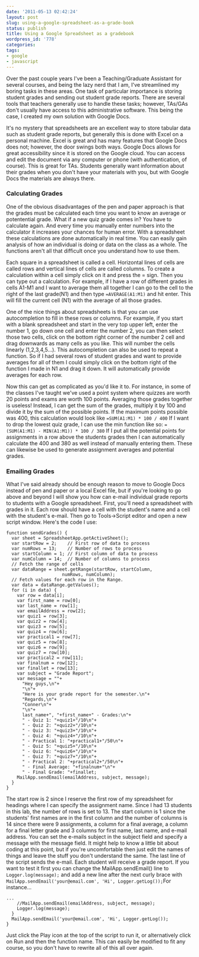 ```yaml
---
date: '2011-05-13 02:42:24'
layout: post
slug: using-a-google-spreadsheet-as-a-grade-book
status: publish
title: Using a Google Spreadsheet as a gradebook
wordpress_id: '778'
categories:
tags:
- google
- javascript
---
```


Over the past couple years I've been a Teaching/Graduate Assistant for several courses, and being the lazy nerd that I am, I've streamlined my boring tasks in these areas. One task of particular importance is storing student grades and sending out student grade reports. There are several tools that teachers generally use to handle these tasks; however, TAs/GAs don't usually have access to this administrative software. This being the case, I created my own solution with Google Docs.

It's no mystery that spreadsheets are an excellent way to store tabular data such as student grade reports, but generally this is done with Excel on a personal machine. Excel is great and has many features that Google Docs does not; however, the door swings both ways. Google Docs allows for great accessibility since it is stored on the Google cloud. You can access and edit the document via any computer or phone (with authentication, of course). This is great for TAs. Students generally want information about their grades when you don't have your materials with you, but with Google Docs the materials are always there.

### Calculating Grades

One of the obvious disadvantages of the pen and paper approach is that the grades must be calculated each time you want to know an average or potentential grade. What if a new quiz grade comes in? You have to calculate again. And every time you manually enter numbers into the calculator it increases your chances for human error. With a spreadsheet these calculations are done automatically in real time. You can easily gain analysis of how an individual is doing or data on the class as a whole. The functions aren't all that difficult once you understand how to use them.

Each square in a spreadsheet is called a cell. Horizontal lines of cells are called rows and vertical lines of cells are called columns. To create a calculation within a cell simply click on it and press the = sign. Then you can type out a calculation. For example, if I have a row of different grades in cells A1-M1 and I want to average them all together I can go to the cell to the right of the last grade(N1) and then type `=AVERAGE(A1:M1)` and hit enter. This will fill the current cell (N1) with the average of all those grades.

One of the nice things about spreadsheets is that you can use autocompletion to fill in these rows or columns. For example, if you start with a blank spreadsheet and start in the very top upper left, enter the number 1, go down one cell and enter the number 2, you can then select those two cells, click on the bottom right corner of the number 2 cell and drag downwards as many cells as you like. This will number the cells linearly (1,2,3,4,5...). This autocompletion can also be used to repeat a function. So if I had several rows of student grades and want to provide averages for all of them I could simply click on the bottom right of the function I made in N1 and drag it down. It will automatically provide averages for each row.

Now this can get as complicated as you'd like it to. For instance, in some of the classes I've taught we've used a point system where quizzes are worth 20 points and exams are worth 100 points. Averaging those grades together is useless! Instead, I can get the sum of the grades, multiply it by 100 and divide it by the sum of the possible points. If the maximum points possible was 400, this calculation would look like `=SUM(A1:M1) * 100 / 400` If I want to drop the lowest quiz grade, I can use the min function like so: `=(SUM(A1:M1) - MIN(A1:M1)) * 100 / 380` If I put all the potential points for assignments in a row above the students grades then I can automatically calculate the 400 and 380 as well instead of manually entering them. These can likewise be used to generate assignment averages and potential grades.

### Emailing Grades

What I've said already should be enough reason to move to Google Docs instead of pen and paper or a local Excel file, but if you're looking to go above and beyond I will show you how can e-mail individual grade reports to students with a Google spreadsheet. First, you'll need a spreadsheet with grades in it. Each row should have a cell with the student's name and a cell with the student's e-mail. Then go to Tools→Script editor and open a new script window. Here's the code I use:


```
function sendGrades() {
  var sheet = SpreadsheetApp.getActiveSheet();
  var startRow = 2;    // First row of data to process
  var numRows = 13;    // Number of rows to process
  var startColumn = 1; // First column of data to process
  var numColumn = 14;  // Number of columns to process
  // Fetch the range of cells
  var dataRange = sheet.getRange(startRow, startColumn, 
                     numRows, numColumn);
  // Fetch values for each row in the Range.
  var data = dataRange.getValues();
  for (i in data) {
    var row = data[i];
    var first_name = row[0];
    var last_name = row[1];
    var emailAddress = row[2];
    var quiz1 = row[3];
    var quiz2 = row[4];
    var quiz3 = row[5];
    var quiz4 = row[6];
    var practical1 = row[7];
    var quiz5 = row[8];
    var quiz6 = row[9];
    var quiz7 = row[10];
    var practical2 = row[11];
    var finalnum = row[12];
    var finallet = row[13];
    var subject = "Grade Report";
    var message = ""+
      "Hey guys,\n"+
      "\n"+
      "Here is your grade report for the semester.\n"+
      "Regards,\n"+
      "Conner\n"+
      "\n"+
      last_name+", "+first_name+" - Grades:\n"+
      " - Quiz 1: "+quiz1+"/10\n"+
      " - Quiz 2: "+quiz2+"/10\n"+
      " - Quiz 3: "+quiz3+"/10\n"+
      " - Quiz 4: "+quiz4+"/10\n"+
      " - Practical 1: "+practical1+"/50\n"+
      " - Quiz 5: "+quiz5+"/10\n"+
      " - Quiz 6: "+quiz6+"/10\n"+
      " - Quiz 7: "+quiz7+"/10\n"+
      " - Practical 2: "+practical2+"/50\n"+
      " - Final Average: "+finalnum+"\n"+
      " - Final Grade: "+finallet;
    MailApp.sendEmail(emailAddress, subject, message);
  }
}
```


The start row is 2 since I reserve the first row of my spreadsheet for headings where I can specify the assignment name. Since I had 13 students in this lab, the number of rows is set to 13. The start column is 1 since the students' first names are in the first column and the number of columns is 14 since there were 9 assignments, a column for a final average, a column for a final letter grade and 3 columns for first name, last name, and e-mail address. You can set the e-mails subject in the subject field and specify a message with the message field. It might help to know a little bit about coding at this point, but if you're uncomfortable then just edit the names of things and leave the stuff you don't understand the same. The last line of the script sends the e-mail. Each student will receive a grade report. If you want to test it first you can change the MailApp.sendEmail() line to `Logger.log(message);` and add a new line after the next curly brace with `MailApp.sendEmail('your@email.com', 'Hi', Logger.getLog());`For instance...

```
...
    //MailApp.sendEmail(emailAddress, subject, message);
    Logger.log(message);
  }
  MailApp.sendEmail('your@email.com', 'Hi', Logger.getLog());
}
```


Just click the Play icon at the top of the script to run it, or alternatively click on Run and then the function name. This can easily be modified to fit any course, so you don't have to rewrite all of this all over again.
